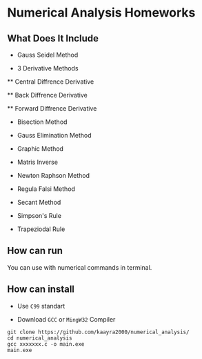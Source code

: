 # Numerical Analysis Homeworks
## What Does It Include
* Gauss Seidel Method

* 3 Derivative Methods

** Central Diffrence Derivative

** Back Diffrence Derivative

** Forward Diffrence Derivative

* Bisection Method

* Gauss Elimination Method

* Graphic Method

* Matris Inverse

* Newton Raphson Method

* Regula Falsi Method

* Secant Method

* Simpson's Rule

* Trapeziodal Rule

## How can run

You can use with numerical commands in terminal.

## How can install

* Use `C99` standart 

* Download `GCC`  or `MingW32` Compiler 

```
git clone https://github.com/kaayra2000/numerical_analysis/
cd numerical_analysis
gcc xxxxxxx.c -o main.exe
main.exe
```
